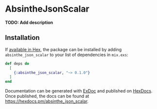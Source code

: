 # AbsintheJsonScalar

**TODO: Add description**

## Installation

If [available in Hex](https://hex.pm/docs/publish), the package can be installed
by adding `absinthe_json_scalar` to your list of dependencies in `mix.exs`:

```elixir
def deps do
  [
    {:absinthe_json_scalar, "~> 0.1.0"}
  ]
end
```

Documentation can be generated with [ExDoc](https://github.com/elixir-lang/ex_doc)
and published on [HexDocs](https://hexdocs.pm). Once published, the docs can
be found at <https://hexdocs.pm/absinthe_json_scalar>.

